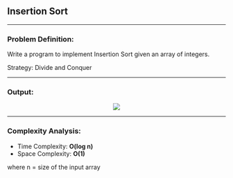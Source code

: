 ## Insertion Sort

-----------------------------------------
### Problem Definition:
Write a program to implement Insertion Sort given an array of integers. 

Strategy: Divide and Conquer

------------------------------------------
### Output:

<p align="center">
    <img src="./output.jpg">
</p>

------------------------------------------
### Complexity Analysis:

* Time Complexity: **O(log n)** 
* Space Complexity: **O(1)** 

where n = size of the input array
